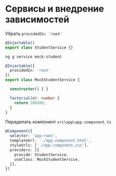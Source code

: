 # Сервисы и внедрение зависимостей

Убрать `providedIn: 'root'`
```ts
@Injectable()
export class StudentService {}
```

```bash
ng g service mock-student
```

```ts
@Injectable({
  providedIn: 'root'
})
export class MockStudentService {

  constructor() { }

  factorial(n): number {
    return 100500;
  }
}
```

Переделать компонент `src\app\app.component.ts`
```ts
@Component({
  selector: 'app-root',
  templateUrl: './app.component.html',
  styleUrls: ['./app.component.css'],
  providers: [{
    provide: StudentService,
    useClass: MockStudentService,
  }],
})
```